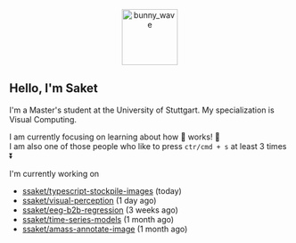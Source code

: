 <div align='center'>
<img src=https://media.giphy.com/media/3o7TKMt1VVNkHV2PaE/giphy.gif alt="bunny_wave" width="100px"/>
</div>

## Hello, I'm Saket

I'm a Master's student at the University of Stuttgart. My specialization is Visual Computing.

I am currently focusing on learning about how :brain: works! :exploding_head:\
I am also one of those people who like to press `ctr/cmd + s` at least 3 times :arrow_double_down:


I'm currently working on

- [ssaket/typescript-stockpile-images](https://github.com/ssaket/typescript-stockpile-images) (today)
- [ssaket/visual-perception](https://github.com/ssaket/visual-perception) (1 day ago)
- [ssaket/eeg-b2b-regression](https://github.com/ssaket/eeg-b2b-regression) (3 weeks ago)
- [ssaket/time-series-models](https://github.com/ssaket/time-series-models) (1 month ago)
- [ssaket/amass-annotate-image](https://github.com/ssaket/amass-annotate-image) (1 month ago)
